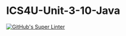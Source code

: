 # ICS4U-Unit-3-10-Java

[![GitHub's Super Linter](https://github.com/jakobdubeau/ICS4U-Unit-3-10-Java/workflows/GitHub's%20Super%20Linter/badge.svg)](https://github.com/jakobdubeau/ICS4U-Unit-3-10-Java/actions)
